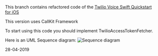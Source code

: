 This branch contains refactored code of the [Twilio Voice Swift Quickstart for iOS](https://github.com/twilio/voice-quickstart-swift)

This version uses CallKit Framework

To start using this code you should implement TwilioAccessTokenFetcher. 

Here is an UML Sequence diagram:
![Sequence diagram](https://user-images.githubusercontent.com/2775621/56898970-fdf96a80-6a9a-11e9-932a-994f13ba7f1c.png)

28-04-2019
